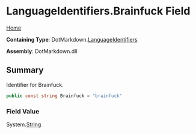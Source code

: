 <a name="_top"></a>

# LanguageIdentifiers\.Brainfuck Field

[Home](../../../README.md#_top)

**Containing Type**: DotMarkdown\.[LanguageIdentifiers](../README.md#_top)

**Assembly**: DotMarkdown\.dll

## Summary

Identifier for Brainfuck\.

```csharp
public const string Brainfuck = "brainfuck"
```

### Field Value

System\.[String](https://docs.microsoft.com/en-us/dotnet/api/system.string)
